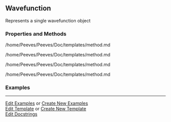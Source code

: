 ## <a id="Psience.Wavefun.Wavefunctions.Wavefunction">Wavefunction</a>
Represents a single wavefunction object

### Properties and Methods
/home/Peeves/Peeves/Doc/templates/method.md

/home/Peeves/Peeves/Doc/templates/method.md

/home/Peeves/Peeves/Doc/templates/method.md

/home/Peeves/Peeves/Doc/templates/method.md

### Examples


___

[Edit Examples](https://github.com/McCoyGroup/Psience/edit/edit/ci/examples/ci/docs/Psience/Wavefun/Wavefunctions/Wavefunction.md) or 
[Create New Examples](https://github.com/McCoyGroup/Psience/new/edit/?filename=ci/examples/ci/docs/Psience/Wavefun/Wavefunctions/Wavefunction.md) <br/>
[Edit Template](https://github.com/McCoyGroup/Psience/edit/edit/ci/docs/ci/docs/Psience/Wavefun/Wavefunctions/Wavefunction.md) or 
[Create New Template](https://github.com/McCoyGroup/Psience/new/edit/?filename=ci/docs/templates/ci/docs/Psience/Wavefun/Wavefunctions/Wavefunction.md) <br/>
[Edit Docstrings](https://github.com/McCoyGroup/Psience/edit/edit/Psience/Wavefun/Wavefunctions.py?message=Update%20Docs)